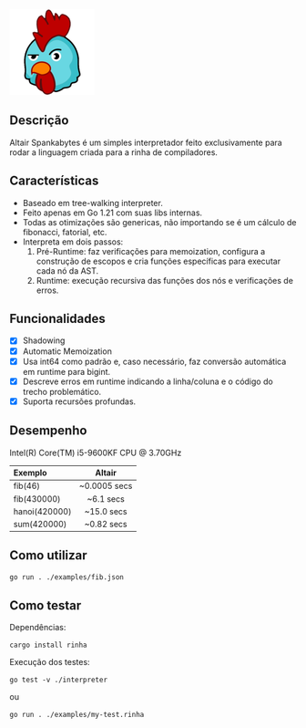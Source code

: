 <img src="./altair.png" width="150" height="150">

## Descrição
Altair Spankabytes é um simples interpretador feito exclusivamente para rodar a linguagem criada para a rinha de compiladores. 

## Características
- Baseado em tree-walking interpreter.
- Feito apenas em Go 1.21 com suas libs internas.
- Todas as otimizações são genericas, não importando se é um cálculo de fibonacci, fatorial, etc.
- Interpreta em dois passos:
    1. Pré-Runtime: faz verificações para memoization, configura a construção de escopos e cria funções específicas para executar cada nó da AST.
    2. Runtime: execução recursiva das funções dos nós e verificações de erros.

## Funcionalidades
- [x] Shadowing
- [x] Automatic Memoization
- [x] Usa int64 como padrão e, caso necessário, faz conversão automática em runtime para bigint.
- [x] Descreve erros em runtime indicando a linha/coluna e o código do trecho problemático.
- [x] Suporta recursões profundas.

## Desempenho
Intel(R) Core(TM) i5-9600KF CPU @ 3.70GHz

|Exemplo           | Altair           
|:-----------------|:-----------------:|
|fib(46)           |~0.0005 secs       |
|fib(430000)       |~6.1 secs          |
|hanoi(420000)     |~15.0 secs         |
|sum(420000)       |~0.82 secs         |

## Como utilizar
```
go run . ./examples/fib.json
```

## Como testar
Dependências:
```
cargo install rinha
```
Execução dos testes:
```
go test -v ./interpreter
```
ou 
```
go run . ./examples/my-test.rinha
```
